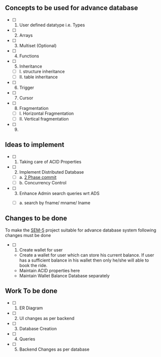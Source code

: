 ## Concepts to be used for advance database
- [ ] 1. User defined datatype i.e. Types
- [ ] 2. Arrays
- [ ] 3. Multiset (Optional)
- [ ] 4. Functions
- [ ] 5. Inheritance
   - [ ] I. structure inheritance
   - [ ] II. table inheritance
- [ ] 6. Trigger
- [ ] 7. Cursor
- [ ] 8. Fragmentation
   - [ ] I. Horizontal Fragmentation
   - [ ] II. Vertical fragmentation
- [ ] 9. 


## Ideas to implement
- [ ] 1. Taking care of ACID Properties
- [ ] 2. Implement Distributed Database
  - [ ] a. [2 Phase commit](https://www.youtube.com/watch?v=87rwWp5TCjs)
  - [ ] b. Concurrency Control
- [ ] 3. Enhance Admin search queries wrt ADS
  - [ ] a. search by fname/ mname/ lname


## Changes to be done
To make the [SEM-5](https://github.com/OutdatedGuy/Sem-5-PBL-Code) project suitable for advance database system following changes must be done
- [ ] 1. Create wallet for user
    * Create a wallet for user which can store his current balance. If user has a sufficient balance in his wallet then only he/she will able to book the ride.
    * Maintain ACID properties here
    * Maintain Wallet Balance Database separately 

## Work To be done
- [ ] 1. ER Diagram
- [ ] 2. UI changes as per backend
- [ ] 3. Database Creation
- [ ] 4. Queries
- [ ] 5. Backend Changes as per database